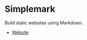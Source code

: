 # Simplemark

Build static websites using Markdown.

- [Website](https://matthewwolfe.github.io/simplemark/)
